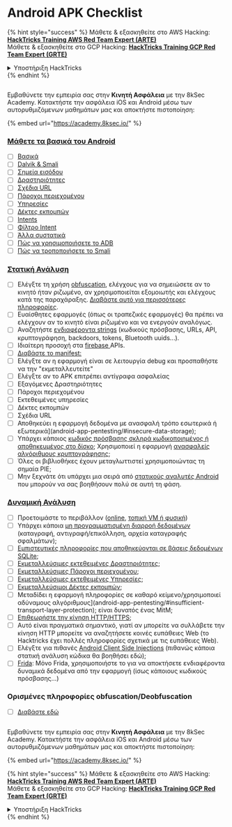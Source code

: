# Android APK Checklist

{% hint style="success" %}
Μάθετε & εξασκηθείτε στο AWS Hacking:<img src="/.gitbook/assets/arte.png" alt="" data-size="line">[**HackTricks Training AWS Red Team Expert (ARTE)**](https://training.hacktricks.xyz/courses/arte)<img src="/.gitbook/assets/arte.png" alt="" data-size="line">\
Μάθετε & εξασκηθείτε στο GCP Hacking: <img src="/.gitbook/assets/grte.png" alt="" data-size="line">[**HackTricks Training GCP Red Team Expert (GRTE)**<img src="/.gitbook/assets/grte.png" alt="" data-size="line">](https://training.hacktricks.xyz/courses/grte)

<details>

<summary>Υποστήριξη HackTricks</summary>

* Ελέγξτε τα [**σχέδια συνδρομής**](https://github.com/sponsors/carlospolop)!
* **Εγγραφείτε στην** 💬 [**ομάδα Discord**](https://discord.gg/hRep4RUj7f) ή στην [**ομάδα telegram**](https://t.me/peass) ή **ακολουθήστε** μας στο **Twitter** 🐦 [**@hacktricks\_live**](https://twitter.com/hacktricks\_live)**.**
* **Μοιραστείτε κόλπα hacking υποβάλλοντας PRs στα** [**HackTricks**](https://github.com/carlospolop/hacktricks) και [**HackTricks Cloud**](https://github.com/carlospolop/hacktricks-cloud) github repos.

</details>
{% endhint %}

<figure><img src="/.gitbook/assets/image (2).png" alt=""><figcaption></figcaption></figure>

Εμβαθύνετε την εμπειρία σας στην **Κινητή Ασφάλεια** με την 8kSec Academy. Κατακτήστε την ασφάλεια iOS και Android μέσω των αυτορυθμιζόμενων μαθημάτων μας και αποκτήστε πιστοποίηση:

{% embed url="https://academy.8ksec.io/" %}

### [Μάθετε τα βασικά του Android](android-app-pentesting/#2-android-application-fundamentals)

* [ ] [Βασικά](android-app-pentesting/#fundamentals-review)
* [ ] [Dalvik & Smali](android-app-pentesting/#dalvik--smali)
* [ ] [Σημεία εισόδου](android-app-pentesting/#application-entry-points)
* [ ] [Δραστηριότητες](android-app-pentesting/#launcher-activity)
* [ ] [Σχέδια URL](android-app-pentesting/#url-schemes)
* [ ] [Πάροχοι περιεχομένου](android-app-pentesting/#services)
* [ ] [Υπηρεσίες](android-app-pentesting/#services-1)
* [ ] [Δέκτες εκπομπών](android-app-pentesting/#broadcast-receivers)
* [ ] [Intents](android-app-pentesting/#intents)
* [ ] [Φίλτρο Intent](android-app-pentesting/#intent-filter)
* [ ] [Άλλα συστατικά](android-app-pentesting/#other-app-components)
* [ ] [Πώς να χρησιμοποιήσετε το ADB](android-app-pentesting/#adb-android-debug-bridge)
* [ ] [Πώς να τροποποιήσετε το Smali](android-app-pentesting/#smali)

### [Στατική Ανάλυση](android-app-pentesting/#static-analysis)

* [ ] Ελέγξτε τη χρήση [obfuscation](android-checklist.md#some-obfuscation-deobfuscation-information), ελέγχους για να σημειώσετε αν το κινητό ήταν ριζωμένο, αν χρησιμοποιείται εξομοιωτής και ελέγχους κατά της παραχάραξης. [Διαβάστε αυτό για περισσότερες πληροφορίες](android-app-pentesting/#other-checks).
* [ ] Ευαίσθητες εφαρμογές (όπως οι τραπεζικές εφαρμογές) θα πρέπει να ελέγχουν αν το κινητό είναι ριζωμένο και να ενεργούν αναλόγως.
* [ ] Αναζητήστε [ενδιαφέροντα strings](android-app-pentesting/#looking-for-interesting-info) (κωδικούς πρόσβασης, URLs, API, κρυπτογράφηση, backdoors, tokens, Bluetooth uuids...).
* [ ] Ιδιαίτερη προσοχή στα [firebase ](android-app-pentesting/#firebase)APIs.
* [ ] [Διαβάστε το manifest:](android-app-pentesting/#basic-understanding-of-the-application-manifest-xml)
* [ ] Ελέγξτε αν η εφαρμογή είναι σε λειτουργία debug και προσπαθήστε να την "εκμεταλλευτείτε"
* [ ] Ελέγξτε αν το APK επιτρέπει αντίγραφα ασφαλείας
* [ ] Εξαγόμενες Δραστηριότητες
* [ ] Πάροχοι περιεχομένου
* [ ] Εκτεθειμένες υπηρεσίες
* [ ] Δέκτες εκπομπών
* [ ] Σχέδια URL
* [ ] Αποθηκεύει η εφαρμογή δεδομένα με ανασφαλή τρόπο εσωτερικά ή εξωτερικά](android-app-pentesting/#insecure-data-storage);
* [ ] Υπάρχει κάποιος [κωδικός πρόσβασης σκληρά κωδικοποιημένος ή αποθηκευμένος στο δίσκο](android-app-pentesting/#poorkeymanagementprocesses); Χρησιμοποιεί η εφαρμογή [ανασφαλείς αλγόριθμους κρυπτογράφησης](android-app-pentesting/#useofinsecureandordeprecatedalgorithms);
* [ ] Όλες οι βιβλιοθήκες έχουν μεταγλωττιστεί χρησιμοποιώντας τη σημαία PIE;
* [ ] Μην ξεχνάτε ότι υπάρχει μια σειρά από [στατικούς αναλυτές Android](android-app-pentesting/#automatic-analysis) που μπορούν να σας βοηθήσουν πολύ σε αυτή τη φάση.

### [Δυναμική Ανάλυση](android-app-pentesting/#dynamic-analysis)

* [ ] Προετοιμάστε το περιβάλλον ([online](android-app-pentesting/#online-dynamic-analysis), [τοπική VM ή φυσική](android-app-pentesting/#local-dynamic-analysis))
* [ ] Υπάρχει κάποια [μη προγραμματισμένη διαρροή δεδομένων](android-app-pentesting/#unintended-data-leakage) (καταγραφή, αντιγραφή/επικόλληση, αρχεία καταγραφής σφαλμάτων);
* [ ] [Εμπιστευτικές πληροφορίες που αποθηκεύονται σε βάσεις δεδομένων SQLite](android-app-pentesting/#sqlite-dbs);
* [ ] [Εκμεταλλεύσιμες εκτεθειμένες Δραστηριότητες](android-app-pentesting/#exploiting-exported-activities-authorisation-bypass);
* [ ] [Εκμεταλλεύσιμες Πάροχοι περιεχομένου](android-app-pentesting/#exploiting-content-providers-accessing-and-manipulating-sensitive-information);
* [ ] [Εκμεταλλεύσιμες εκτεθειμένες Υπηρεσίες](android-app-pentesting/#exploiting-services);
* [ ] [Εκμεταλλεύσιμοι Δέκτες εκπομπών](android-app-pentesting/#exploiting-broadcast-receivers);
* [ ] Μεταδίδει η εφαρμογή πληροφορίες σε καθαρό κείμενο/χρησιμοποιεί αδύναμους αλγόριθμους](android-app-pentesting/#insufficient-transport-layer-protection); είναι δυνατός ένας MitM;
* [ ] [Επιθεωρήστε την κίνηση HTTP/HTTPS](android-app-pentesting/#inspecting-http-traffic);
* [ ] Αυτό είναι πραγματικά σημαντικό, γιατί αν μπορείτε να συλλάβετε την κίνηση HTTP μπορείτε να αναζητήσετε κοινές ευπάθειες Web (το Hacktricks έχει πολλές πληροφορίες σχετικά με τις ευπάθειες Web).
* [ ] Ελέγξτε για πιθανές [Android Client Side Injections](android-app-pentesting/#android-client-side-injections-and-others) (πιθανώς κάποια στατική ανάλυση κώδικα θα βοηθήσει εδώ);
* [ ] [Frida](android-app-pentesting/#frida): Μόνο Frida, χρησιμοποιήστε το για να αποκτήσετε ενδιαφέροντα δυναμικά δεδομένα από την εφαρμογή (ίσως κάποιους κωδικούς πρόσβασης...)

### Ορισμένες πληροφορίες obfuscation/Deobfuscation

* [ ] [Διαβάστε εδώ](android-app-pentesting/#obfuscating-deobfuscating-code)

<figure><img src="/.gitbook/assets/image (2).png" alt=""><figcaption></figcaption></figure>

Εμβαθύνετε την εμπειρία σας στην **Κινητή Ασφάλεια** με την 8kSec Academy. Κατακτήστε την ασφάλεια iOS και Android μέσω των αυτορυθμιζόμενων μαθημάτων μας και αποκτήστε πιστοποίηση:

{% embed url="https://academy.8ksec.io/" %}

{% hint style="success" %}
Μάθετε & εξασκηθείτε στο AWS Hacking:<img src="/.gitbook/assets/arte.png" alt="" data-size="line">[**HackTricks Training AWS Red Team Expert (ARTE)**](https://training.hacktricks.xyz/courses/arte)<img src="/.gitbook/assets/arte.png" alt="" data-size="line">\
Μάθετε & εξασκηθείτε στο GCP Hacking: <img src="/.gitbook/assets/grte.png" alt="" data-size="line">[**HackTricks Training GCP Red Team Expert (GRTE)**<img src="/.gitbook/assets/grte.png" alt="" data-size="line">](https://training.hacktricks.xyz/courses/grte)

<details>

<summary>Υποστήριξη HackTricks</summary>

* Ελέγξτε τα [**σχέδια συνδρομής**](https://github.com/sponsors/carlospolop)!
* **Εγγραφείτε στην** 💬 [**ομάδα Discord**](https://discord.gg/hRep4RUj7f) ή στην [**ομάδα telegram**](https://t.me/peass) ή **ακολουθήστε** μας στο **Twitter** 🐦 [**@hacktricks\_live**](https://twitter.com/hacktricks\_live)**.**
* **Μοιραστείτε κόλπα hacking υποβάλλοντας PRs στα** [**HackTricks**](https://github.com/carlospolop/hacktricks) και [**HackTricks Cloud**](https://github.com/carlospolop/hacktricks-cloud) github repos.

</details>
{% endhint %}
